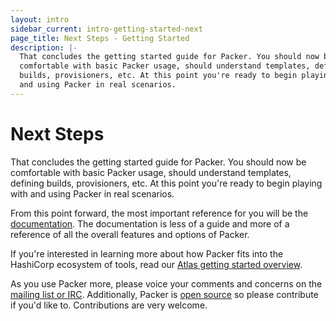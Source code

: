 ```yaml
---
layout: intro
sidebar_current: intro-getting-started-next
page_title: Next Steps - Getting Started
description: |-
  That concludes the getting started guide for Packer. You should now be
  comfortable with basic Packer usage, should understand templates, defining
  builds, provisioners, etc. At this point you're ready to begin playing with
  and using Packer in real scenarios.
---
```


# Next Steps

That concludes the getting started guide for Packer. You should now be
comfortable with basic Packer usage, should understand templates, defining
builds, provisioners, etc. At this point you're ready to begin playing with and
using Packer in real scenarios.

From this point forward, the most important reference for you will be the
[documentation](/docs/index.html). The documentation is less of a guide and more of a
reference of all the overall features and options of Packer.

If you're interested in learning more about how Packer fits into the HashiCorp
ecosystem of tools, read our [Atlas getting started
overview](https://atlas.hashicorp.com/help/intro/getting-started).

As you use Packer more, please voice your comments and concerns on the [mailing
list or IRC](/community.html). Additionally, Packer is [open
source](https://github.com/hashicorp/packer) so please contribute if you'd like
to. Contributions are very welcome.
